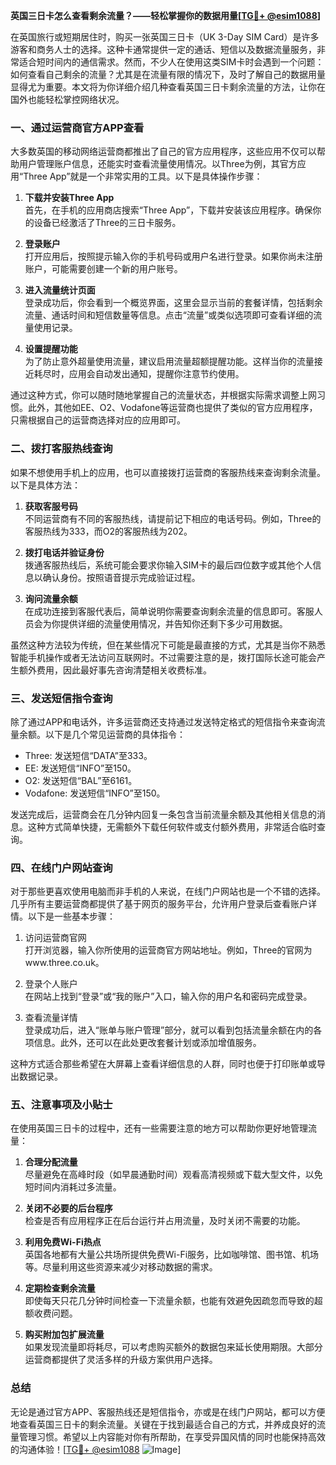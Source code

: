 **英国三日卡怎么查看剩余流量？——轻松掌握你的数据用量[[TG💪+ @esim1088](https://t.me/s/esim1088)]**

在英国旅行或短期居住时，购买一张英国三日卡（UK 3-Day SIM Card）是许多游客和商务人士的选择。这种卡通常提供一定的通话、短信以及数据流量服务，非常适合短时间内的通信需求。然而，不少人在使用这类SIM卡时会遇到一个问题：如何查看自己剩余的流量？尤其是在流量有限的情况下，及时了解自己的数据用量显得尤为重要。本文将为你详细介绍几种查看英国三日卡剩余流量的方法，让你在国外也能轻松掌控网络状况。

### 一、通过运营商官方APP查看

大多数英国的移动网络运营商都推出了自己的官方应用程序，这些应用不仅可以帮助用户管理账户信息，还能实时查看流量使用情况。以Three为例，其官方应用“Three App”就是一个非常实用的工具。以下是具体操作步骤：

1. **下载并安装Three App**  
   首先，在手机的应用商店搜索“Three App”，下载并安装该应用程序。确保你的设备已经激活了Three的三日卡服务。

2. **登录账户**  
   打开应用后，按照提示输入你的手机号码或用户名进行登录。如果你尚未注册账户，可能需要创建一个新的用户账号。

3. **进入流量统计页面**  
   登录成功后，你会看到一个概览界面，这里会显示当前的套餐详情，包括剩余流量、通话时间和短信数量等信息。点击“流量”或类似选项即可查看详细的流量使用记录。

4. **设置提醒功能**  
   为了防止意外超量使用流量，建议启用流量超额提醒功能。这样当你的流量接近耗尽时，应用会自动发出通知，提醒你注意节约使用。

通过这种方式，你可以随时随地掌握自己的流量状态，并根据实际需求调整上网习惯。此外，其他如EE、O2、Vodafone等运营商也提供了类似的官方应用程序，只需根据自己的运营商选择对应的应用即可。

### 二、拨打客服热线查询

如果不想使用手机上的应用，也可以直接拨打运营商的客服热线来查询剩余流量。以下是具体方法：

1. **获取客服号码**  
   不同运营商有不同的客服热线，请提前记下相应的电话号码。例如，Three的客服热线为333，而O2的客服热线为202。

2. **拨打电话并验证身份**  
   拨通客服热线后，系统可能会要求你输入SIM卡的最后四位数字或其他个人信息以确认身份。按照语音提示完成验证过程。

3. **询问流量余额**  
   在成功连接到客服代表后，简单说明你需要查询剩余流量的信息即可。客服人员会为你提供详细的流量使用情况，并告知你还剩下多少可用数据。

虽然这种方法较为传统，但在某些情况下可能是最直接的方式，尤其是当你不熟悉智能手机操作或者无法访问互联网时。不过需要注意的是，拨打国际长途可能会产生额外费用，因此最好事先咨询清楚相关收费标准。

### 三、发送短信指令查询

除了通过APP和电话外，许多运营商还支持通过发送特定格式的短信指令来查询流量余额。以下是几个常见运营商的具体指令：

- Three: 发送短信“DATA”至333。
- EE: 发送短信“INFO”至150。
- O2: 发送短信“BAL”至6161。
- Vodafone: 发送短信“INFO”至150。

发送完成后，运营商会在几分钟内回复一条包含当前流量余额及其他相关信息的消息。这种方式简单快捷，无需额外下载任何软件或支付额外费用，非常适合临时查询。

### 四、在线门户网站查询

对于那些更喜欢使用电脑而非手机的人来说，在线门户网站也是一个不错的选择。几乎所有主要运营商都提供了基于网页的服务平台，允许用户登录后查看账户详情。以下是一些基本步骤：

1. 访问运营商官网  
   打开浏览器，输入你所使用的运营商官方网站地址。例如，Three的官网为www.three.co.uk。

2. 登录个人账户  
   在网站上找到“登录”或“我的账户”入口，输入你的用户名和密码完成登录。

3. 查看流量详情  
   登录成功后，进入“账单与账户管理”部分，就可以看到包括流量余额在内的各项信息。此外，还可以在此处更改套餐计划或添加增值服务。

这种方式适合那些希望在大屏幕上查看详细信息的人群，同时也便于打印账单或导出数据记录。

### 五、注意事项及小贴士

在使用英国三日卡的过程中，还有一些需要注意的地方可以帮助你更好地管理流量：

1. **合理分配流量**  
   尽量避免在高峰时段（如早晨通勤时间）观看高清视频或下载大型文件，以免短时间内消耗过多流量。

2. **关闭不必要的后台程序**  
   检查是否有应用程序正在后台运行并占用流量，及时关闭不需要的功能。

3. **利用免费Wi-Fi热点**  
   英国各地都有大量公共场所提供免费Wi-Fi服务，比如咖啡馆、图书馆、机场等。尽量利用这些资源来减少对移动数据的需求。

4. **定期检查剩余流量**  
   即使每天只花几分钟时间检查一下流量余额，也能有效避免因疏忽而导致的超额收费问题。

5. **购买附加包扩展流量**  
   如果发现流量即将耗尽，可以考虑购买额外的数据包来延长使用期限。大部分运营商都提供了灵活多样的升级方案供用户选择。

### 总结

无论是通过官方APP、客服热线还是短信指令，亦或是在线门户网站，都可以方便地查看英国三日卡的剩余流量。关键在于找到最适合自己的方式，并养成良好的流量管理习惯。希望以上内容能对你有所帮助，在享受异国风情的同时也能保持高效的沟通体验！[[TG💪+ @esim1088](https://t.me/s/esim1088) ![Image](https://i.postimg.cc/4NQfJmqS/Snipaste-2025-05-13-00-14-12.png)]